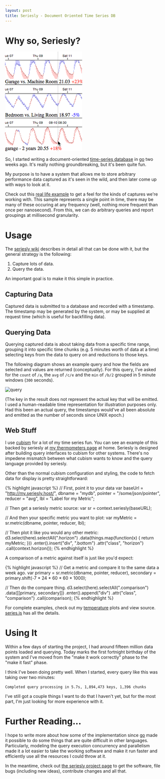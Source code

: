 ```yaml
---
layout: post
title: Seriesly - Document Oriented Time Series DB
---
```


# Why so, Seriesly?

<div>
  <img src="/images/seriesly-compare.png" alt="comparison"
      title="Comparing Time Series DAta"
      class="floatleft"/>
</div>

So, I started writing a document-oriented [time-series database][tsdb]
in [go][go] two weeks ago.  It's really nothing groundbreaking, but
it's been quite fun.

My purpose is to have a system that allows me to store arbitrary
performance data captured as it's seen in the wild, and then later
come up with ways to look at it.

Check out this [real life example][ex] to get a feel for the kinds of
captures we're working with.  This sample represents a single point in
time, there may be many of these occuring at any frequency (well,
nothing more frequent than once per nanosecond).  From this, we can do
arbitrary queries and report groupings at millisecond granularity.

# Usage

The [seriesly wiki][wiki] describes in detail all that can be done
with it, but the general strategy is the following:

1. Capture lots of data.
2. Query the data.

An important goal is to make it this simple in practice.

## Capturing Data

Captured data is submitted to a database and recorded with a
timestamp.  The timestamp may be generated by the system, or may be
supplied at request time (which is useful for backfilling data).

## Querying Data

Querying captured data is about taking data from a specific time
range, grouping it into specific time chunks (e.g. 5 minutes worth of
data at a time) selecting keys from the data to query on and
reductions to those keys.

The following diagram shows an example query and how the fields are
selected and values are returned (conceptually).  For this query, I've
asked for the `count` of `/a`, the `avg` of `/c/e` and the `min` of `/b/2`
grouped in 5 minute windows (`300` seconds).

![query](//github.com/dustin/seriesly/wiki/serieslyquery.png)

(The key in the result does not represent the actual key that will be
emitted. I used a human-readable time representation for illustration
purposes only. Had this been an actual query, the timestamps would've
all been absolute and emitted as the number of seconds since UNIX
epoch.)

## Web Stuff

I use [cubism][cubism] for a lot of my time series fun.  You can see
an example of this backed by seriesly at [my thermometers page][temps]
at home.  Seriesly is designed after building query interfaces to
cubism for other systems.  There's no impedene mismatch between what
cubism wants to know and the query language provided by seriesly.

Other than the normal cubism configuration and styling, the code to
fetch data for display is pretty straightforward:

{% highlight javascript %}
// First, point it to your data
var baseUrl = "http://my.seriesly.host/",
    dbname = "mydb",
    pointer = "/some/json/pointer",
    reducer = "avg",
    lbl = "Label for my Metric";

// Then get a seriesly metric source:
var sr = context.seriesly(baseURL);

// And then your specific metric you want to plot:
var myMetric = sr.metric(dbname, pointer, reducer, lbl);

// Then plot it like you would any other metric:
d3.select(here).selectAll(".horizon")
    .data(things.map(function(x) { return myMetric; }))
  .enter().insert("div", ".bottom")
    .attr("class", "horizon")
    .call(context.horizon());
{% endhighlight %}

A comparison of a metric against itself is just like you'd expect:

{% highlight javascript %}
// Get a metric and compare it to the same data a week ago.
var primary = sr.metric(dbname, pointer, reducer),
    secondary = primary.shift(-7 * 24 * 60 * 60 * 1000);

// Then do the compare thing.
d3.select(here).selectAll(".comparison")
    .data([[primary, secondary]])
  .enter().append("div")
    .attr("class", "comparison")
    .call(comparison);
{% endhighlight %}

For complete examples, check out my [temperature][temps] plots and
view source.  [series.js][series] has all the details.

# Using It

Within a few days of starting the project, I had around fifteen
million data points loaded and querying.  Today marks the first
fortnight birthday of the system and I've moved from the "make it work
correctly" phase to the "make it fast" phase.

I think I've been doing pretty well.  When I started, every query like
this was taking over two minutes:

    Completed query processing in 5.7s, 1,894,473 keys, 1,396 chunks

I've still got a couple things I want to do that I haven't yet, but
for the most part, I'm just looking for more experience with it.

# Further Reading...

I hope to write more about how some of the implementation since
[go][go] made it possible to do some things that are quite difficult
in other languages.  Particularly, modeling the query execution
concurrency and parallelism made it a lot easier to take the working
software and make it run faster and efficiently use all the resources
I could throw at it.

In the meantime, check out [the seriesly project page][project] to get
the software, file bugs (including new ideas), contribute changes and
all that.

[tsdb]: http://en.wikipedia.org/wiki/Time_series_database
[go]: http://golang.org/
[ex]: https://gist.github.com/3683423
[project]: https://github.com/dustin/seriesly
[wiki]: https://github.com/dustin/seriesly/wiki
[cubism]: http://square.github.com/cubism/
[temps]: http://bleu.west.spy.net/~dustin/seriesly/
[series]: http://bleu.west.spy.net/~dustin/seriesly/series.js
